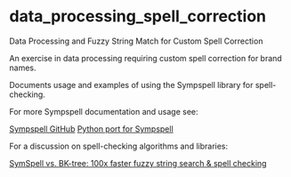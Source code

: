 # data_processing_spell_correction
Data Processing and Fuzzy String Match for Custom Spell Correction

An exercise in data processing requiring custom spell correction for brand names.

Documents usage and examples of using the Sympspell library for spell-checking. 

For more Sympspell documentation and usage see:

<a href="https://github.com/wolfgarbe/symspell">Sympspell GitHub</a>
<a href="https://github.com/mammothb/symspellpy"> Python port for Sympspell</a>

For a discussion on spell-checking algorithms and libraries: 

<a href="https://towardsdatascience.com/symspell-vs-bk-tree-100x-faster-fuzzy-string-search-spell-checking-c4f10d80a078">SymSpell vs. BK-tree: 100x faster fuzzy string search & spell checking</a>
